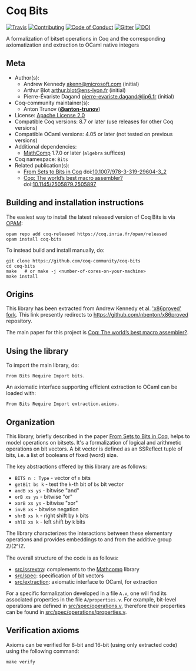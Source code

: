 # Coq Bits

[![Travis][travis-shield]][travis-link]
[![Contributing][contributing-shield]][contributing-link]
[![Code of Conduct][conduct-shield]][conduct-link]
[![Gitter][gitter-shield]][gitter-link]
[![DOI][doi-shield]][doi-link]

[travis-shield]: https://travis-ci.com/coq-community/coq-bits.svg?branch=master
[travis-link]: https://travis-ci.com/coq-community/coq-bits/builds

[contributing-shield]: https://img.shields.io/badge/contributions-welcome-%23f7931e.svg
[contributing-link]: https://github.com/coq-community/manifesto/blob/master/CONTRIBUTING.md

[conduct-shield]: https://img.shields.io/badge/%E2%9D%A4-code%20of%20conduct-%23f15a24.svg
[conduct-link]: https://github.com/coq-community/manifesto/blob/master/CODE_OF_CONDUCT.md

[gitter-shield]: https://img.shields.io/badge/chat-on%20gitter-%23c1272d.svg
[gitter-link]: https://gitter.im/coq-community/Lobby


[doi-shield]: https://zenodo.org/badge/DOI/10.1007/978-3-319-29604-3_2.svg
[doi-link]: https://doi.org/10.1007/978-3-319-29604-3_2

A formalization of bitset operations in Coq and the corresponding
axiomatization and extraction to OCaml native integers

## Meta

- Author(s):
  - Andrew Kennedy <akenn@microsoft.com> (initial)
  - Arthur Blot <arthur.blot@ens-lyon.fr> (initial)
  - Pierre-Évariste Dagand <pierre-evariste.dagand@lip6.fr> (initial)
- Coq-community maintainer(s):
  - Anton Trunov ([**@anton-trunov**](https://github.com/anton-trunov))
- License: [Apache License 2.0](LICENSE)
- Compatible Coq versions: 8.7 or later (use releases for other Coq versions)
- Compatible OCaml versions: 4.05 or later (not tested on previous versions)
- Additional dependencies:
  - [MathComp](https://math-comp.github.io) 1.7.0 or later (`algebra` suffices)
- Coq namespace: `Bits`
- Related publication(s):
  - [From Sets to Bits in Coq](https://hal.archives-ouvertes.fr/hal-01251943/document) doi:[10.1007/978-3-319-29604-3_2](https://doi.org/10.1007/978-3-319-29604-3_2)
  - [Coq: The world’s best macro assembler?](https://www.microsoft.com/en-us/research/wp-content/uploads/2016/12/coqasm.pdf) doi:[10.1145/2505879.2505897](https://doi.org/10.1145/2505879.2505897)

## Building and installation instructions

The easiest way to install the latest released version of Coq Bits
is via [OPAM](https://opam.ocaml.org/doc/Install.html):

```shell
opam repo add coq-released https://coq.inria.fr/opam/released
opam install coq-bits
```

To instead build and install manually, do:

``` shell
git clone https://github.com/coq-community/coq-bits
cd coq-bits
make   # or make -j <number-of-cores-on-your-machine>
make install
```


## Origins

This library has been extracted from Andrew Kennedy et al. ['x86proved' fork][xprovedkennedy].
This link presently redirects to https://github.com/nbenton/x86proved repository.

The main paper for this project is [Coq: The world’s best macro assembler?][coqasm].

## Using the library

To import the main library, do:
```coq
From Bits Require Import bits.
```

An axiomatic interface supporting efficient extraction to OCaml can be
loaded with:
```coq
From Bits Require Import extraction.axioms.
```

## Organization

This library, briefly described in the paper [From Sets to Bits in Coq][bitstosets],
helps to model operations on bitsets. It's a formalization of
logical and arithmetic operations on bit vectors. A bit vector is defined as an
SSReflect tuple of bits, i.e. a list of booleans of fixed (word) size.

The key abstractions offered by this library are as follows:
- `BITS n : Type` - vector of `n` bits
- `getBit bs k` - test the `k`-th bit of `bs` bit vector
- `andB xs ys` - bitwise "and"
- `orB xs ys` - bitwise "or"
- `xorB xs ys` - bitwise "xor"
- `invB xs` - bitwise negation
- `shrB xs k` - right shift by `k` bits
- `shlB xs k` - left shift by `k` bits

The library characterizes the interactions between these elementary operations
and provides embeddings to and from the additive group ℤ/(2ⁿ)ℤ.

The overall structure of the code is as follows:
- [src/ssrextra](src/ssrextra): complements to the [Mathcomp][mathcomp] library
- [src/spec](src/spec): specification of bit vectors
- [src/extraction](src/extraction): axiomatic interface to OCaml, for extraction

For a specific formalization developed in a file `A.v`, one will find its
associated properties in the file `A/properties.v`. For example, bit-level
operations are defined in [src/spec/operations.v](src/spec/operations.v),
therefore their properties can be found in
[src/spec/operations/properties.v](src/spec/operations/properties.v).

## Verification axioms

Axioms can be verified for 8-bit and 16-bit (using only extracted code) using
the following command:
```shell
make verify
```

[bitstosets]: https://hal.archives-ouvertes.fr/hal-01251943/document
[coqasm]: https://www.microsoft.com/en-us/research/wp-content/uploads/2016/12/coqasm.pdf
[xprovedkennedy]: https://x86proved.codeplex.com/SourceControl/network/forks/andrewjkennedy/x86proved/latest#src/bits.v
[mathcomp]: https://github.com/math-comp/math-comp
